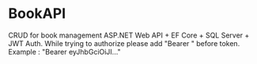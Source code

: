 # BookAPI

CRUD for book management ASP.NET Web API + EF Core + SQL Server + JWT Auth. 
While trying to authorize please add "Bearer " before token.
Example : "Bearer eyJhbGciOiJI..."
